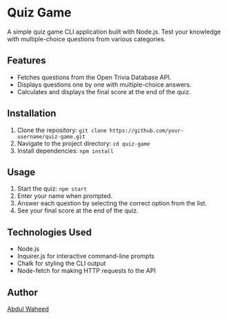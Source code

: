 # Quiz Game

A simple quiz game CLI application built with Node.js. Test your knowledge with multiple-choice questions from various categories.

## Features

- Fetches questions from the Open Trivia Database API.
- Displays questions one by one with multiple-choice answers.
- Calculates and displays the final score at the end of the quiz.

## Installation

1. Clone the repository: `git clone https://github.com/your-username/quiz-game.git`
2. Navigate to the project directory: `cd quiz-game`
3. Install dependencies: `npm install`

## Usage

1. Start the quiz: `npm start`
2. Enter your name when prompted.
3. Answer each question by selecting the correct option from the list.
4. See your final score at the end of the quiz.

## Technologies Used

- Node.js
- Inquirer.js for interactive command-line prompts
- Chalk for styling the CLI output
- Node-fetch for making HTTP requests to the API

## Author

[Abdul Waheed](https://github.com/AI-Balushi/quiz-project)
